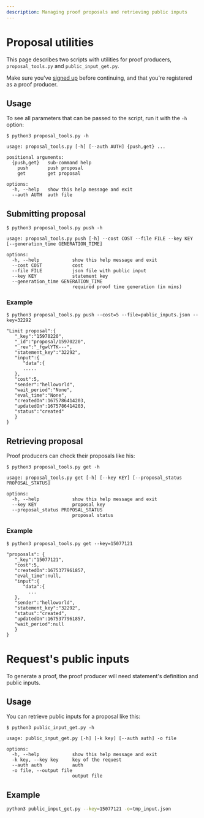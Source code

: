 ```yaml
---
description: Managing proof proposals and retrieving public inputs
---
```


# Proposal utilities

This page describes two scripts with utilities for proof producers, `proposal_tools.py` and `public_input_get.py`.

Make sure you've [signed up](user) before continuing, and that you're registered as a proof producer.

## Usage

To see all parameters that can be passed to the script, run it with the `-h` option:

```console
$ python3 proposal_tools.py -h

usage: proposal_tools.py [-h] [--auth AUTH] {push,get} ...

positional arguments:
  {push,get}   sub-command help
    push       push proposal
    get        get proposal

options:
  -h, --help   show this help message and exit
  --auth AUTH  auth file
```

## Submitting proposal

```console
$ python3 proposal_tools.py push -h

usage: proposal_tools.py push [-h] --cost COST --file FILE --key KEY [--generation_time GENERATION_TIME]

options:
  -h, --help            show this help message and exit
  --cost COST           cost
  --file FILE           json file with public input
  --key KEY             statement key
  --generation_time GENERATION_TIME
                        required proof time generation (in mins)
```

### Example

```console
$ python3 proposal_tools.py push --cost=5 --file=public_inputs.json --key=32292

"Limit proposal":{
   "_key":"15970220",
   "_id":"proposal/15970220",
   "_rev":"_fgwlYTK---",
   "statement_key":"32292",
   "input":{
      "data":{
      .....
   },
   "cost":5,
   "sender":"helloworld",
   "wait_period":"None",
   "eval_time":"None",
   "createdOn":1675786414203,
   "updatedOn":1675786414203,
   "status":"created"
   }
}
```

## Retrieving proposal

Proof producers can check their proposals like his:

```console
$ python3 proposal_tools.py get -h

usage: proposal_tools.py get [-h] [--key KEY] [--proposal_status PROPOSAL_STATUS]

options:
  -h, --help            show this help message and exit
  --key KEY             proposal key
  --proposal_status PROPOSAL_STATUS
                        proposal status
```

### Example

```console
$ python3 proposal_tools.py get --key=15077121

"proposals": {
   "_key":"15077121",
   "cost":5,
   "createdOn":1675377961857,
   "eval_time":null,
   "input":{
      "data":{
		...
   },
   "sender":"helloworld",
   "statement_key":"32292",
   "status":"created",
   "updatedOn":1675377961857,
   "wait_period":null
   }
}
```

# Request's public inputs

To generate a proof, the proof producer will need statement's definition and public inputs.

## Usage

You can retrieve public inputs for a proposal like this:

```console
$ python3 public_input_get.py -h

usage: public_input_get.py [-h] [-k key] [--auth auth] -o file

options:
  -h, --help            show this help message and exit
  -k key, --key key     key of the request
  --auth auth           auth
  -o file, --output file
                        output file
```

## Example

```bash
python3 public_input_get.py --key=15077121 -o=tmp_input.json
```
